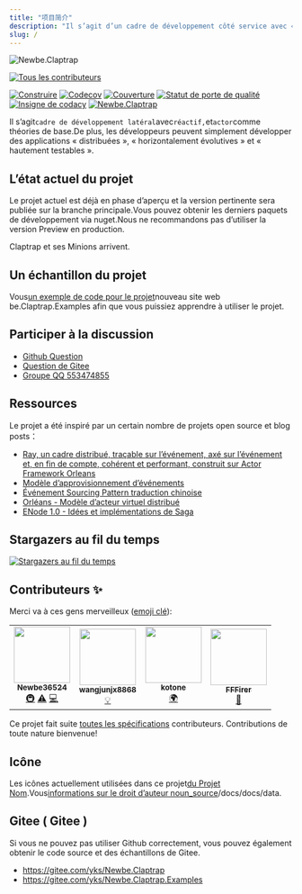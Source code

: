 ```yaml
---
title: "项目简介"
description: "Il s’agit d’un cadre de développement côté service avec « réactivité », « traçabilité des événements » et « mode acteur » comme théories de base.De plus, les développeurs peuvent simplement développer des applications « distribuées », « horizontalement évolutives » et « hautement testables »."
slug: /
---
```


![Newbe.Claptrap](https://www.newbe.pro/images/main_banner.png)

<!-- ALL-CONTRIBUTORS-BADGE:START - Do not remove or modify this section -->

[![Tous les contributeurs](https://img.shields.io/badge/all_contributors-4-orange.svg?style=flat-square)](#contributors-)

<!-- ALL-CONTRIBUTORS-BADGE:END -->

[![Construire](https://github.com/newbe36524/Newbe.Claptrap/workflows/Claptrap/badge.svg)](https://github.com/newbe36524/Newbe.Claptrap/actions) [![Codecov](https://img.shields.io/codecov/c/github/newbe36524/Newbe.Claptrap)](https://codecov.io/gh/newbe36524/Newbe.Claptrap) [![Couverture](https://sonarcloud.io/api/project_badges/measure?project=newbe36524_Newbe.Claptrap&metric=coverage)](https://sonarcloud.io/dashboard?id=newbe36524_Newbe.Claptrap) [![Statut de porte de qualité](https://sonarcloud.io/api/project_badges/measure?project=newbe36524_Newbe.Claptrap&metric=alert_status)](https://sonarcloud.io/dashboard?id=newbe36524_Newbe.Claptrap) [![Insigne de codacy](https://api.codacy.com/project/badge/Grade/1fd0e7443364414ca0003dab27f9f9b8)](https://www.codacy.com/manual/472158246/Newbe.Claptrap?utm_source=github.com&utm_medium=referral&utm_content=newbe36524/Newbe.Claptrap&utm_campaign=Badge_Grade) [![Newbe.Claptrap](https://img.shields.io/nuget/v/Newbe.Claptrap?label=Newbe.Claptrap%20nuget&logo=Newbe.Claptrap&style=flat-square)](https://www.nuget.org/packages/Newbe.Claptrap/)

Il s’agit`cadre de développement latéral`avec`réactif,`et`actor`comme théories de base.De plus, les développeurs peuvent simplement développer des applications « distribuées », « horizontalement évolutives » et « hautement testables ».

## L’état actuel du projet

Le projet actuel est déjà en phase d’aperçu et la version pertinente sera publiée sur la branche principale.Vous pouvez obtenir les derniers paquets de développement via nuget.Nous ne recommandons pas d’utiliser la version Preview en production.

Claptrap et ses Minions arrivent.

## Un échantillon du projet

Vous[un exemple de code pour le projet](https://github.com/newbe36524/Newbe.Claptrap.Examples)nouveau site web be.Claptrap.Examples afin que vous puissiez apprendre à utiliser le projet.

## Participer à la discussion

- [Github Question](https://github.com/newbe36524/Newbe.Claptrap/issues)
- [Question de Gitee](https://gitee.com/yks/Newbe.Claptrap/issues)
- [Groupe QQ 553474855](https://jq.qq.com/?_wv=1027&k=5uJGXf5)

## Ressources

Le projet a été inspiré par un certain nombre de projets open source et blog posts：

- [Ray, un cadre distribué, traçable sur l’événement, axé sur l’événement et, en fin de compte, cohérent et performant, construit sur Actor Framework Orleans](https://github.com/RayTale/Ray)
- [Modèle d’approvisionnement d’événements](https://docs.microsoft.com/en-us/previous-versions/msp-n-p/dn589792%28v%3dpandp.10%29)
- [Événement Sourcing Pattern traduction chinoise](https://www.infoq.cn/article/event-sourcing)
- [Orléans - Modèle d’acteur virtuel distribué](https://github.com/dotnet/orleans)
- [ENode 1.0 - Idées et implémentations de Saga](http://www.cnblogs.com/netfocus/p/3149156.html)

## Stargazers au fil du temps

[![Stargazers au fil du temps](https://starchart.cc/newbe36524/Newbe.Claptrap.svg)](https://starchart.cc/newbe36524/Newbe.Claptrap)

## Contributeurs ✨

Merci va à ces gens merveilleux ([emoji clé](https://allcontributors.org/docs/en/emoji-key)):

<!-- ALL-CONTRIBUTORS-LIST:START - Do not remove or modify this section -->
<!-- prettier-ignore-start -->
<!-- markdownlint-disable -->
<table>
  <tr>
    <td align="center"><a href="https://www.newbe.pro"><img src="https://avatars1.githubusercontent.com/u/7685462?v=4" width="100px;" alt=""/><br /><sub><b>Newbe36524</b></sub></a><br /><a href="#infra-newbe36524" title="Infrastructure (Hosting, Build-Tools, etc)">🚇</a> <a href="https://github.com/newbe36524/Newbe.Claptrap/commits?author=newbe36524" title="Tests">⚠️</a> <a href="https://github.com/newbe36524/Newbe.Claptrap/commits?author=newbe36524" title="Code">💻</a></td>
    <td align="center"><a href="https://github.com/wangjunjx8868"><img src="https://avatars3.githubusercontent.com/u/5389565?v=4" width="100px;" alt=""/><br /><sub><b>wangjunjx8868</b></sub></a><br /><a href="#example-wangjunjx8868" title="Examples">💡</a></td>
    <td align="center"><a href="https://github.com/kotoneme"><img src="https://avatars3.githubusercontent.com/u/43395111?v=4" width="100px;" alt=""/><br /><sub><b>kotone</b></sub></a><br /><a href="#translation-kotoneme" title="Translation">🌍</a></td>
    <td align="center"><a href="https://github.com/FFFirer"><img src="https://avatars2.githubusercontent.com/u/22254170?v=4" width="100px;" alt=""/><br /><sub><b>FFFirer</b></sub></a><br /><a href="https://github.com/newbe36524/Newbe.Claptrap/issues?q=author%3AFFFirer" title="Bug reports">🐛</a></td>
  </tr>
</table>

<!-- markdownlint-enable -->
<!-- prettier-ignore-end -->

<!-- ALL-CONTRIBUTORS-LIST:END -->

Ce projet fait suite [toutes les spécifications](https://github.com/all-contributors/all-contributors) contributeurs. Contributions de toute nature bienvenue!

## Icône

Les icônes actuellement utilisées dans ce projet[du Projet Nom](https://thenounproject.com/).Vous[informations sur le droit d’auteur noun_source](https://github.com/newbe36524/Newbe.Claptrap/tree/master/docs/noun_source)/docs/docs/data.

## Gitee ( Gitee )

Si vous ne pouvez pas utiliser Github correctement, vous pouvez également obtenir le code source et des échantillons de Gitee.

- <https://gitee.com/yks/Newbe.Claptrap>
- <https://gitee.com/yks/Newbe.Claptrap.Examples>
